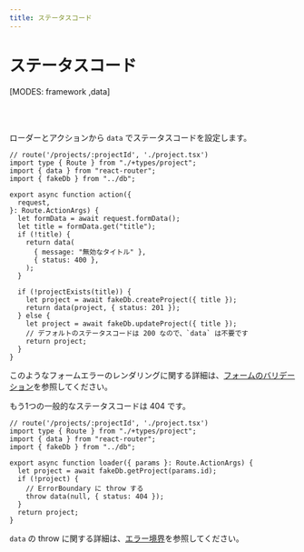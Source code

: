 ```yaml
---
title: ステータスコード
---
```


# ステータスコード

[MODES: framework ,data]

<br/>
<br/>

ローダーとアクションから `data` でステータスコードを設定します。

```tsx filename=app/project.tsx lines=[3,12-15,20,23]
// route('/projects/:projectId', './project.tsx')
import type { Route } from "./+types/project";
import { data } from "react-router";
import { fakeDb } from "../db";

export async function action({
  request,
}: Route.ActionArgs) {
  let formData = await request.formData();
  let title = formData.get("title");
  if (!title) {
    return data(
      { message: "無効なタイトル" },
      { status: 400 },
    );
  }

  if (!projectExists(title)) {
    let project = await fakeDb.createProject({ title });
    return data(project, { status: 201 });
  } else {
    let project = await fakeDb.updateProject({ title });
    // デフォルトのステータスコードは 200 なので、`data` は不要です
    return project;
  }
}
```

このようなフォームエラーのレンダリングに関する詳細は、[フォームのバリデーション](./form-validation)を参照してください。

もう1つの一般的なステータスコードは 404 です。

```tsx
// route('/projects/:projectId', './project.tsx')
import type { Route } from "./+types/project";
import { data } from "react-router";
import { fakeDb } from "../db";

export async function loader({ params }: Route.ActionArgs) {
  let project = await fakeDb.getProject(params.id);
  if (!project) {
    // ErrorBoundary に throw する
    throw data(null, { status: 404 });
  }
  return project;
}
```

`data` の throw に関する詳細は、[エラー境界](./error-boundary)を参照してください。